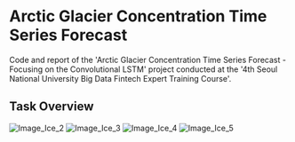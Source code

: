 # Arctic Glacier Concentration Time Series Forecast
Code and report of the 'Arctic Glacier Concentration Time Series Forecast - Focusing on the Convolutional LSTM' project
conducted at the '4th Seoul National University Big Data Fintech Expert Training Course'.

## Task Overview
![Image_Ice_2](https://user-images.githubusercontent.com/89120612/215261874-1e97e5bf-6187-4349-9489-3357e86347a5.png)
![Image_Ice_3](https://user-images.githubusercontent.com/89120612/215261875-d543174e-d405-4096-a8c7-85821d1ef229.png)
![Image_Ice_4](https://user-images.githubusercontent.com/89120612/215261876-6d228d37-816d-4132-950f-996610ac6d78.png)
![Image_Ice_5](https://user-images.githubusercontent.com/89120612/215261878-1ed9b7ff-f974-47ee-b193-57d1b6cd56fa.png)
